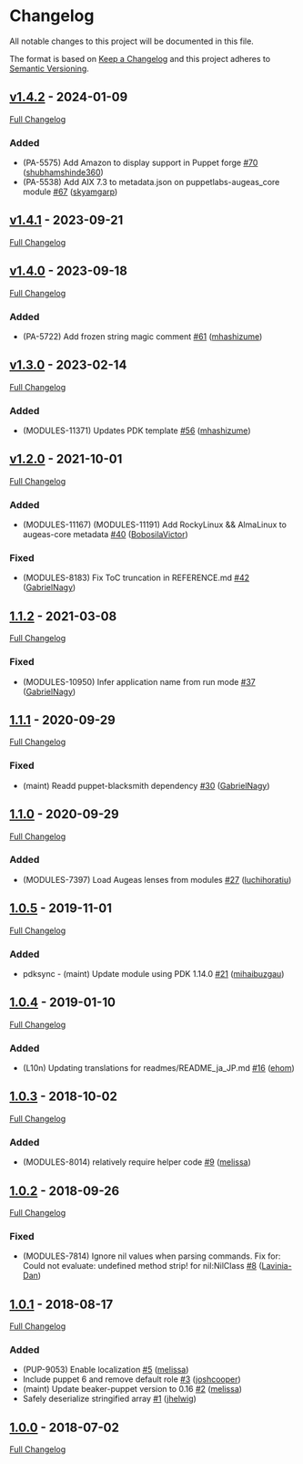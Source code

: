 <!-- markdownlint-disable MD024 -->
# Changelog

All notable changes to this project will be documented in this file.

The format is based on [Keep a Changelog](http://keepachangelog.com/en/1.0.0/) and this project adheres to [Semantic Versioning](http://semver.org).

## [v1.4.2](https://github.com/puppetlabs/puppetlabs-augeas_core/tree/v1.4.2) - 2024-01-09

[Full Changelog](https://github.com/puppetlabs/puppetlabs-augeas_core/compare/v1.4.1...v1.4.2)

### Added

- (PA-5575) Add Amazon to display support in Puppet forge [#70](https://github.com/puppetlabs/puppetlabs-augeas_core/pull/70) ([shubhamshinde360](https://github.com/shubhamshinde360))
- (PA-5538) Add AIX 7.3 to metadata.json on puppetlabs-augeas_core module [#67](https://github.com/puppetlabs/puppetlabs-augeas_core/pull/67) ([skyamgarp](https://github.com/skyamgarp))

## [v1.4.1](https://github.com/puppetlabs/puppetlabs-augeas_core/tree/v1.4.1) - 2023-09-21

[Full Changelog](https://github.com/puppetlabs/puppetlabs-augeas_core/compare/v1.4.0...v1.4.1)

## [v1.4.0](https://github.com/puppetlabs/puppetlabs-augeas_core/tree/v1.4.0) - 2023-09-18

[Full Changelog](https://github.com/puppetlabs/puppetlabs-augeas_core/compare/v1.3.0...v1.4.0)

### Added

- (PA-5722) Add frozen string magic comment  [#61](https://github.com/puppetlabs/puppetlabs-augeas_core/pull/61) ([mhashizume](https://github.com/mhashizume))

## [v1.3.0](https://github.com/puppetlabs/puppetlabs-augeas_core/tree/v1.3.0) - 2023-02-14

[Full Changelog](https://github.com/puppetlabs/puppetlabs-augeas_core/compare/v1.2.0...v1.3.0)

### Added

- (MODULES-11371) Updates PDK template [#56](https://github.com/puppetlabs/puppetlabs-augeas_core/pull/56) ([mhashizume](https://github.com/mhashizume))

## [v1.2.0](https://github.com/puppetlabs/puppetlabs-augeas_core/tree/v1.2.0) - 2021-10-01

[Full Changelog](https://github.com/puppetlabs/puppetlabs-augeas_core/compare/1.1.2...v1.2.0)

### Added

- (MODULES-11167) (MODULES-11191) Add RockyLinux && AlmaLinux to augeas-core metadata [#40](https://github.com/puppetlabs/puppetlabs-augeas_core/pull/40) ([BobosilaVictor](https://github.com/BobosilaVictor))

### Fixed

- (MODULES-8183) Fix ToC truncation in REFERENCE.md [#42](https://github.com/puppetlabs/puppetlabs-augeas_core/pull/42) ([GabrielNagy](https://github.com/GabrielNagy))

## [1.1.2](https://github.com/puppetlabs/puppetlabs-augeas_core/tree/1.1.2) - 2021-03-08

[Full Changelog](https://github.com/puppetlabs/puppetlabs-augeas_core/compare/1.1.1...1.1.2)

### Fixed

- (MODULES-10950) Infer application name from run mode [#37](https://github.com/puppetlabs/puppetlabs-augeas_core/pull/37) ([GabrielNagy](https://github.com/GabrielNagy))

## [1.1.1](https://github.com/puppetlabs/puppetlabs-augeas_core/tree/1.1.1) - 2020-09-29

[Full Changelog](https://github.com/puppetlabs/puppetlabs-augeas_core/compare/1.1.0...1.1.1)

### Fixed

- (maint) Readd puppet-blacksmith dependency [#30](https://github.com/puppetlabs/puppetlabs-augeas_core/pull/30) ([GabrielNagy](https://github.com/GabrielNagy))

## [1.1.0](https://github.com/puppetlabs/puppetlabs-augeas_core/tree/1.1.0) - 2020-09-29

[Full Changelog](https://github.com/puppetlabs/puppetlabs-augeas_core/compare/1.0.5...1.1.0)

### Added

- (MODULES-7397) Load Augeas lenses from modules [#27](https://github.com/puppetlabs/puppetlabs-augeas_core/pull/27) ([luchihoratiu](https://github.com/luchihoratiu))

## [1.0.5](https://github.com/puppetlabs/puppetlabs-augeas_core/tree/1.0.5) - 2019-11-01

[Full Changelog](https://github.com/puppetlabs/puppetlabs-augeas_core/compare/1.0.4...1.0.5)

### Added

- pdksync - (maint) Update module using PDK 1.14.0 [#21](https://github.com/puppetlabs/puppetlabs-augeas_core/pull/21) ([mihaibuzgau](https://github.com/mihaibuzgau))

## [1.0.4](https://github.com/puppetlabs/puppetlabs-augeas_core/tree/1.0.4) - 2019-01-10

[Full Changelog](https://github.com/puppetlabs/puppetlabs-augeas_core/compare/1.0.3...1.0.4)

### Added

- (L10n) Updating translations for readmes/README_ja_JP.md [#16](https://github.com/puppetlabs/puppetlabs-augeas_core/pull/16) ([ehom](https://github.com/ehom))

## [1.0.3](https://github.com/puppetlabs/puppetlabs-augeas_core/tree/1.0.3) - 2018-10-02

[Full Changelog](https://github.com/puppetlabs/puppetlabs-augeas_core/compare/1.0.2...1.0.3)

### Added

- (MODULES-8014) relatively require helper code [#9](https://github.com/puppetlabs/puppetlabs-augeas_core/pull/9) ([melissa](https://github.com/melissa))

## [1.0.2](https://github.com/puppetlabs/puppetlabs-augeas_core/tree/1.0.2) - 2018-09-26

[Full Changelog](https://github.com/puppetlabs/puppetlabs-augeas_core/compare/1.0.1...1.0.2)

### Fixed

- (MODULES-7814) Ignore nil values when parsing commands. Fix for: Could not evaluate: undefined method strip! for nil:NilClass [#8](https://github.com/puppetlabs/puppetlabs-augeas_core/pull/8) ([Lavinia-Dan](https://github.com/Lavinia-Dan))

## [1.0.1](https://github.com/puppetlabs/puppetlabs-augeas_core/tree/1.0.1) - 2018-08-17

[Full Changelog](https://github.com/puppetlabs/puppetlabs-augeas_core/compare/1.0.0...1.0.1)

### Added

- (PUP-9053) Enable localization [#5](https://github.com/puppetlabs/puppetlabs-augeas_core/pull/5) ([melissa](https://github.com/melissa))
- Include puppet 6 and remove default role [#3](https://github.com/puppetlabs/puppetlabs-augeas_core/pull/3) ([joshcooper](https://github.com/joshcooper))
- (maint) Update beaker-puppet version to 0.16 [#2](https://github.com/puppetlabs/puppetlabs-augeas_core/pull/2) ([melissa](https://github.com/melissa))
- Safely deserialize stringified array [#1](https://github.com/puppetlabs/puppetlabs-augeas_core/pull/1) ([jhelwig](https://github.com/jhelwig))

## [1.0.0](https://github.com/puppetlabs/puppetlabs-augeas_core/tree/1.0.0) - 2018-07-02

[Full Changelog](https://github.com/puppetlabs/puppetlabs-augeas_core/compare/b9263341547f13a6af09f748d9b9ac483b5d2030...1.0.0)

